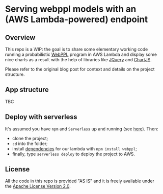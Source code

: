 # Serving webppl models with an (AWS Lambda-powered) endpoint

## Overview
This repo is a WIP: the goal is to share some elementary working code 
running a probabilistic [WebPPL](http://webppl.org/) program in AWS Lambda and display 
some nice charts as a result with the help of libraries like
[JQuery](https://jquery.com/) and [ChartJS](https://www.chartjs.org/).

Please refer to the original blog post for context and details on the project structure.

## App structure
TBC

## Deploy with serverless 
It's assumed you have `npm` and `Serverless` up and running (see [here](https://serverless.com/)). Then:

* clone the project;
* `cd` into the folder; 
* install [dependencies](https://aws.amazon.com/it/premiumsupport/knowledge-center/lambda-deployment-package-nodejs/) for our lambda with `npm install webppl`;
* finally, type `serverless deploy` to deploy the project to AWS.

## License
All the code in this repo is provided "AS IS" and it is freely available under the [Apache License Version 2.0](https://www.apache.org/licenses/LICENSE-2.0).